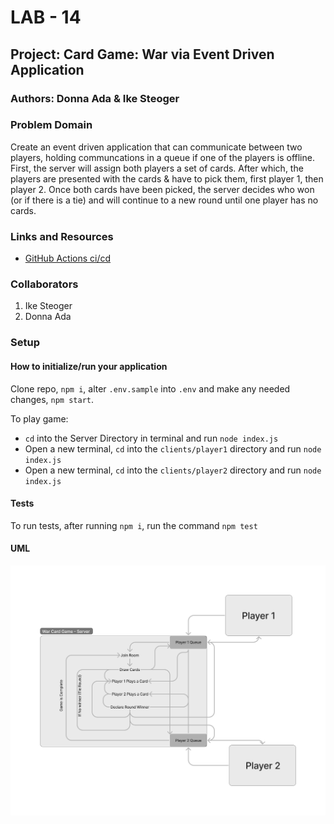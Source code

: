 # LAB - 14

## Project: Card Game: War via Event Driven Application

### Authors: Donna Ada & Ike Steoger

### Problem Domain

Create an event driven application that can communicate between two players, holding communcations in a queue if one of the players is offline. First, the server will assign both players a set of cards. After which, the players are presented with the cards & have to pick them, first player 1, then player 2. Once both cards have been picked, the server decides who won (or if there is a tie) and will continue to a new round until one player has no cards.

### Links and Resources

- [GitHub Actions ci/cd](https://github.com/IkeSteoger/war-card-game/actions)
<!-- - [back-end dev server url]() -->
<!-- - [back-end prod server url]() -->

### Collaborators

  1. Ike Steoger
  1. Donna Ada

### Setup

#### How to initialize/run your application

Clone repo, `npm i`, alter `.env.sample` into `.env` and make any needed changes, `npm start`.

To play game:

- `cd` into the Server Directory in terminal and run `node index.js`
- Open a new terminal, `cd` into the `clients/player1` directory and run `node index.js`
- Open a new terminal, `cd` into the `clients/player2` directory and run `node index.js`

#### Tests

To run tests, after running `npm i`, run the command `npm test`

#### UML

![UML](./assets/uml.png)
